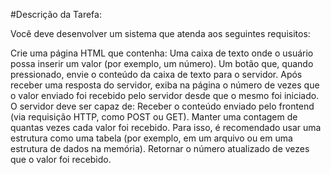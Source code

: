 #Descrição da Tarefa:

Você deve desenvolver um sistema que atenda aos seguintes requisitos:

<Frontend>
Crie uma página HTML que contenha:
Uma caixa de texto onde o usuário possa inserir um valor (por exemplo, um número).
Um botão que, quando pressionado, envie o conteúdo da caixa de texto para o servidor.
Após receber uma resposta do servidor, exiba na página o número de vezes que o valor enviado foi recebido pelo servidor desde que o mesmo foi iniciado.

<Backend>
O servidor deve ser capaz de:
Receber o conteúdo enviado pelo frontend (via requisição HTTP, como POST ou GET).
Manter uma contagem de quantas vezes cada valor foi recebido. Para isso, é recomendado usar uma estrutura como uma tabela (por exemplo, em um arquivo ou em uma estrutura de dados na memória).
Retornar o número atualizado de vezes que o valor foi recebido.
